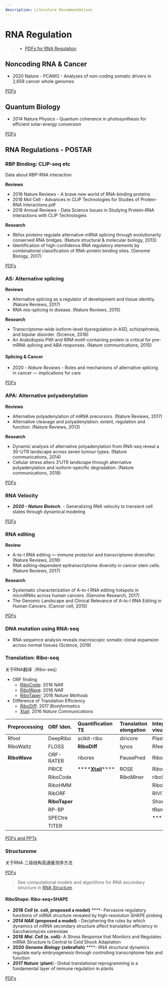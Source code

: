```yaml
---
description: Literature Recommendations
---
```


# RNA Regulation

> * [PDFs for RNA Regulation](https://cloud.tsinghua.edu.cn/d/759f79f0a9c24fb7aab4/)

## Noncoding RNA & Cancer

* 2020 Nature - PCAWG - Analyses of non-coding somatic drivers in 2,658 cancer whole genomes

[PDFs](https://cloud.tsinghua.edu.cn/d/759f79f0a9c24fb7aab4/?p=%2FNoncoding%20RNA%20and%20cancer&mode=list)

## Quantum Biology

* 2014 Nature Physics - Quantum coherence in photosynthesis for efficient solar-energy conversion

[PDFs](https://cloud.tsinghua.edu.cn/d/759f79f0a9c24fb7aab4/?p=%2FQuantum%20Biology&mode=list)

## RNA Regulations - POSTAR

### RBP Binding: CLIP-seq etc

Data about RBP-RNA interaction

**Reviews**

* 2018 Nature Reviews - A brave new world of RNA-binding proteins
* 2018 Mol Cell - Advances in CLIP Technologies for Studies of Protein-RNA Interactions.pdf
* 2018 Annual Reviews - Data Science Issues in Studying Protein–RNA Interactions with CLIP Technologies 

**Research**

* Rbfox proteins regulate alternative mRNA splicing through evolutionarily conserved RNA bridges. \(Nature structural & molecular biology, 2013\)
* Identification of high-confidence RNA regulatory elements by combinatorial classification of RNA-protein binding sites. \(Genome Biology, 2017\)

[PDFs](https://cloud.tsinghua.edu.cn/d/759f79f0a9c24fb7aab4/?p=%2FRBP-RNA%20interaction&mode=list)

### AS: Alternative splicing

**Reviews**

* Alternative splicing as a regulator of development and tissue identity. \(Nature Reviews, 2017\)
* RNA mis-splicing in disease. \(Nature Reviews, 2015\)

**Research**

* Transcriptome-wide isoform-level dysregulation in ASD, schizophrenia, and bipolar disorder. \(Science, 2018\)
* An Arabidopsis PWI and RRM motif-containing protein is critical for pre-mRNA splicing and ABA responses. \(Nature communications, 2015\)

#### Splicing & Cancer

* 2020 - _Nature Reviews_ - Roles and mechanisms of alternative splicing in cancer — implications for care

[PDFs](https://cloud.tsinghua.edu.cn/d/759f79f0a9c24fb7aab4/?p=/Splice%20and%20Cancer&mode=list)

### APA: Alternative polyadenylation

**Reviews**

* Alternative polyadenylation of mRNA precursors. \(Nature Reviews, 2017\)
* Alternative cleavage and polyadenylation: extent, regulation and function. \(Nature Reviews, 2013\)

**Research**

* Dynamic analysis of alternative polyadenylation from RNA-seq reveal a 30-UTR landscape across seven tumour types. \(Nature communications, 2014\)
* Cellular stress alters 3′UTR landscape through alternative polyadenylation and isoform-specific degradation. \(Nature communications, 2018\)

[PDFs](https://cloud.tsinghua.edu.cn/d/759f79f0a9c24fb7aab4/?p=%2FAlternative%20polyadenylation&mode=list)

### RNA Velocity

* _**2020 - Nature Biotech.**_ - Generalizing RNA velocity to transient cell states through dynamical modeling

[PDFs](https://cloud.tsinghua.edu.cn/d/759f79f0a9c24fb7aab4/?p=%2FRNA%20Velocity&mode=list)

### RNA editing

**Review**

* A-to-I RNA editing — immune protector and transcriptome diversifier. \(Nature Reviews, 2018\)
* RNA editing-dependent epitranscriptome diversity in cancer stem cells. \(Nature Reviews, 2017\)

**Research**

* Systematic characterization of A-to-I RNA editing hotspots in microRNAs across human cancers. \(Genome Research, 2017\) 
* The Genomic Landscape and Clinical Relevance of A-to-I RNA Editing in Human Cancers. \(Cancer cell, 2015\)

[PDFs](https://cloud.tsinghua.edu.cn/d/759f79f0a9c24fb7aab4/?p=%2FRNA%20editing&mode=list)

### DNA mutation using RNA-seq

* RNA sequence analysis reveals macroscopic somatic clonal expansion across normal tissues \(Science, 2019\) 

### Translation: Ribo-seq

关于RNA翻译（Ribo-seq）

* ORF finding 
  * [RiboCode](https://www.ncbi.nlm.nih.gov/pubmed/29538776): 2018 _NAR_
  * [RiboWave](https://www.ncbi.nlm.nih.gov/pubmed/29945224): 2018 _NAR_
  * [RiboTaper](https://www.ncbi.nlm.nih.gov/pubmed/26657557): 2016 _Nature Methods_
* Difference of Translation Efficiency
  * [RiboDiff](https://www.ncbi.nlm.nih.gov/pubmed/27634950): 2017 _Bioinformatics_ 
  * [Xtail](https://pubmed.ncbi.nlm.nih.gov/27041671/): 2016 _Nature Communications_

| Preprocessing | ORF Iden. | Quantification TE | Translation elongation | Integrative & visualization |
| :--- | :--- | :--- | :--- | :--- |
| Rfoot | DeepRibo | scikit-ribo | diricore | Plastid |
| RiboWaltz | FLOSS | **RiboDiff** | Iχnos | Rfeet |
| **RiboWave** | ORF-RATER | riborex | PausePred | RiboGalaxy |
|  | PRICE | \*\*\*\*[**Xtail**](https://pubmed.ncbi.nlm.nih.gov/27041671/)\*\*\*\* | ROSE | RiboProfiling |
|  | RiboCode |  | RiboMiner | riboSeqR |
|  | RiboHMM |  |  | RiboTools |
|  | RibORF |  |  | RIVIT |
|  | **RiboTaper** |  |  | Shoelaces |
|  | RP-BP |  |  | tRanslatome |
|  | SPECtre |  |  | \*\*\*\*[**POSTAR**](http://lulab.life.tsinghua.edu.cn/postar/)\*\*\*\* |
|  | TITER |  |  |  |

[PDFs and PPTs](https://cloud.tsinghua.edu.cn/d/759f79f0a9c24fb7aab4/?p=/Riboseq&mode=list)

### Structurome

关于RNA 二级结构高通量测序方法

[PDFs](https://cloud.tsinghua.edu.cn/d/759f79f0a9c24fb7aab4/?p=/RNA%20Probing%20Experiments&mode=list)

> See computational models and algorithms for RNA secondary structure in [RNA Structure](ai.md#3-rna-structure).

#### RiboShape: Ribo-seq+SHAPE

* **2018** _**Cell**_  **\(e. coli, proposed a model\)** _****_- Pervasive regulatory functions of mRNA structure revealed by high-resolution SHAPE probing
* _**2014 NAR**_ **\(proposed a model\)** - Deciphering the rules by which dynamics of mRNA secondary structure affect translation efficiency in Saccharomyces cerevisiae
* **2018** _**Mol. Cell**_ **\(e. coli\)-** A Stress Response that Monitors and Regulates mRNA Structure Is Central to Cold Shock Adaptation
* **2020** _**Genome Biology**_ **\(zebrafish\)** _****_- RNA structural dynamics regulate early embryogenesis through controlling transcriptome fate and function
* _**2017 Nature**_ \(**plant**\)- Global translational reprogramming is a fundamental layer of immune regulation in plants

[PDFs](https://cloud.tsinghua.edu.cn/d/759f79f0a9c24fb7aab4/?p=/Riboshape&mode=list)


